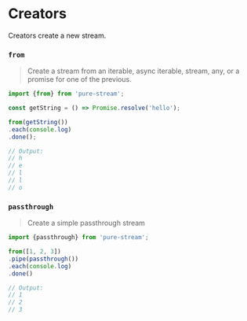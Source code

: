 # Creators

Creators create a new stream.

### `from`
> Create a stream from an iterable, async iterable, stream, any, or a promise for one of the previous.

```js
import {from} from 'pure-stream';

const getString = () => Promise.resolve('hello');

from(getString())
.each(console.log)
.done();

// Output:
// h
// e
// l
// l
// o
```

### `passthrough`
> Create a simple passthrough stream

```js
import {passthrough} from 'pure-stream';

from([1, 2, 3])
.pipe(passthrough())
.each(console.log)
.done()

// Output:
// 1
// 2
// 3
```
